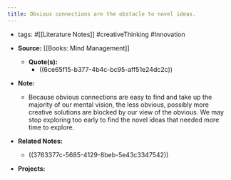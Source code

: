 ```yaml
---
title: Obvious connections are the obstacle to novel ideas.
---
```


- tags: #[[Literature Notes]] #creativeThinking #Innovation

- **Source:** [[Books: Mind Management]]
	 - **Quote(s):**
		 - ((6ce65f15-b377-4b4c-bc95-aff51e24dc2c))

- **Note:** 
	 - Because obvious connections are easy to find and take up the majority of our mental vision, the less obvious, possibly more creative solutions are blocked by our view of the obvious. We may stop exploring too early to find the novel ideas that needed more time to explore.

- **Related Notes:**
	 - ((3763377c-5685-4129-8beb-5e43c3347542))

- **Projects:**
